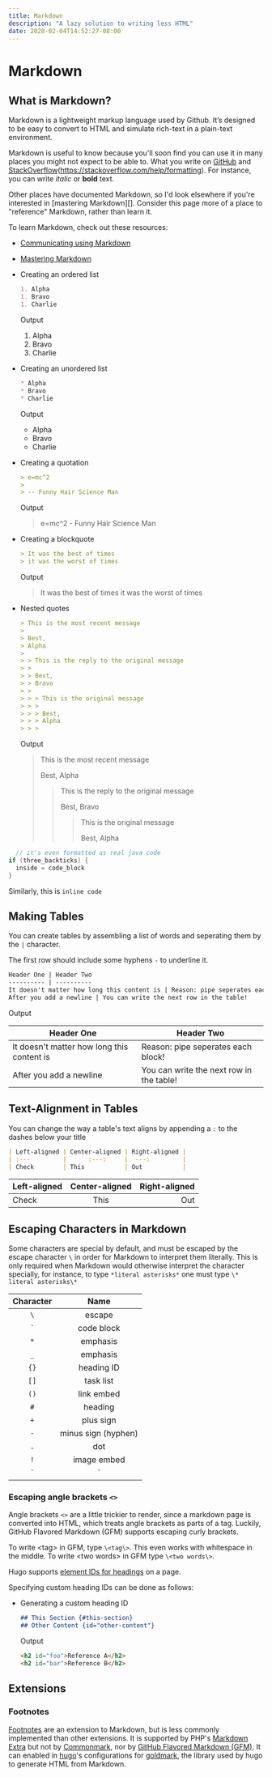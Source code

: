 ```yaml
---
title: Markdown
description: "A lazy solution to writing less HTML"
date: 2020-02-04T14:52:27-08:00
---
```


# Markdown

## What is Markdown?

Markdown is a lightweight markup language used by Github. It’s designed to be easy to convert to HTML and simulate rich-text in a plain-text environment.

Markdown is useful to know because you'll soon find you can use it in many
places you might not expect to be able to. What you write on [GitHub][GitHub markdown] and
[StackOverflow][StackOverflow markdown](https://stackoverflow.com/help/formatting). For instance, you
can write *italic* or **bold** text.

[StackOverflow markdown]: https://stackoverflow.com/help/formatting
[GitHub markdown]: https://docs.github.com/en/free-pro-team@latest/github/writing-on-github/basic-writing-and-formatting-syntax

Other places have documented Markdown, so I'd look elsewhere if you're interested in [mastering Markdown][]. Consider this page more of a place to "reference" Markdown, rather than learn it. 

To learn Markdown, check out these resources:

* [Communicating using Markdown](https://lab.github.com/githubtraining/communicating-using-markdown)
* [Mastering Markdown](https://guides.github.com/features/mastering-markdown/)

* Creating an ordered list

  ```md
  1. Alpha
  1. Bravo
  1. Charlie
  ```

  Output

  1. Alpha
  1. Bravo
  1. Charlie

* Creating an unordered list

  ```md
  * Alpha
  * Bravo
  * Charlie
  ```

  Output

  * Alpha
  * Bravo
  * Charlie

* Creating a quotation

  ```md
  > e=mc^2
  >
  > -- Funny Hair Science Man
  ```

  Output

  > e=mc^2 - Funny Hair Science Man

* Creating a blockquote

  ```md
  > It was the best of times
  > it was the worst of times
  ```

  Output

  > It was the best of times
  > it was the worst of times

* Nested quotes

  ```md
  > This is the most recent message
  > 
  > Best,
  > Alpha
  > 
  > > This is the reply to the original message
  > > 
  > > Best,
  > > Bravo
  > >
  > > > This is the original message
  > > > 
  > > > Best,
  > > > Alpha
  > > > 
  ```

  Output

  > This is the most recent message
  > 
  > Best,
  > Alpha
  > 
  > > This is the reply to the original message
  > > 
  > > Best,
  > > Bravo
  > >
  > > > This is the original message
  > > > 
  > > > Best,
  > > > Alpha
  > > > 


```java
  // it's even formatted as real java code
if (three_backticks) {
  inside = code_block
}
```

Similarly, this is `inline code`

## Making Tables

You can create tables by assembling a list of words and seperating them by the `|` character.

The first row should include some hyphens `-` to underline it.

```md
Header One | Header Two
---------- | ----------
It doesn't matter how long this content is | Reason: pipe seperates each block!
After you add a newline | You can write the next row in the table!
```

Output

Header One | Header Two
---------- | ----------
It doesn't matter how long this content is | Reason: pipe seperates each block!
After you add a newline | You can write the next row in the table!

## Text-Alignment in Tables

You can change the way a table's text aligns by appending a `:` to the dashes below your title

```md
| Left-aligned | Center-aligned | Right-aligned |
| :---         |      :---:     |  ---:         |
| Check        | This           | Out           |
```

| Left-aligned | Center-aligned | Right-aligned |
| :---         |      :---:     |  ---:         |
| Check        | This           | Out           |

## Escaping Characters in Markdown

Some characters are special by default, and must be escaped by the escape character `\` in order for Markdown to interpret them literally. This is only required when Markdown would otherwise interpret the character specially, for instance, to type `*literal asterisks*` one must type `\* literal asterisks\*`

|Character|Name|
|:---:|:---:|
|`\`|escape|
| &grave; |code block|
|`*`|emphasis|
|`_`|emphasis|
|`{}`|heading ID|
|`[]`|task list|
|`()`|link embed|
|`#`|heading|
|`+`|plus sign|
|`-`|minus sign (hyphen)
|`.`|dot|
|`!`|image embed|
|`|`|table column|

### Escaping angle brackets `<>`

Angle brackets `<>` are a little trickier to render, since a markdown page is converted into HTML, which treats angle brackets as parts of a tag. Luckily, GitHub Flavored Markdown (GFM) supports escaping curly brackets.

To write \<tag\> in GFM, type `\<tag\>`. This even works with whitespace in the middle. To write \<two words\> in GFM type `\<two words\>`.

Hugo supports [element IDs for headings](https://gohugo.io/content-management/cross-references/#heading-ids)
on a page.

Specifying custom heading IDs can be done as follows:

* Generating a custom heading ID

  ```md
  ## This Section {#this-section}
  ## Other Content {id="other-content"}
  ```

  Output

  ```html
  <h2 id="foo">Reference A</h2>
  <h2 id="bar">Reference B</h2>
  ```


## Extensions

### Footnotes

[Footnotes](https://www.markdownguide.org/extended-syntax/#footnotes) are an
extension to Markdown, but is less commonly implemented than other extensions.
It is supported by PHP's
[Markdown Extra](https://michelf.ca/projects/php-markdown/extra/#footnotes) but
not by
[Commonmark](https://spec.commonmark.org/0.29/), nor by
[GitHub Flavored Markdown (GFM)](https://github.github.com/gfm/). It can enabled
in
[hugo](https://gohugo.io/getting-started/configuration-markup/#goldmark)'s
configurations for
[goldmark](https://github.com/yuin/goldmark/#built-in-extensions), the library
used by hugo to generate HTML from Markdown.
